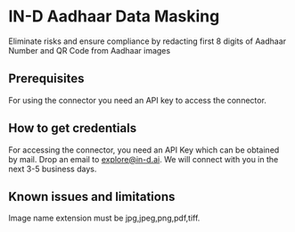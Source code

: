 # IN-D Aadhaar Data Masking
Eliminate risks and ensure compliance by redacting first 8 digits of Aadhaar Number and QR Code from Aadhaar images
## Prerequisites
For using the connector you need an API key to access the connector.
## How to get credentials
For accessing the connector, you need an API Key which can be obtained by mail. Drop an email to explore@in-d.ai. We will connect with you in the next 3-5 business days.
## Known issues and limitations
Image name extension must be jpg,jpeg,png,pdf,tiff.
